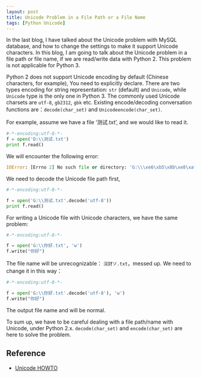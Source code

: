 ```yaml
---
layout: post
title: Unicode Problem in a File Path or a File Name
tags: [Python Unicode]
---
```


In the last blog, I have talked about the Unicode problem with MySQL database, and how to change the settings to make it support Unicode characters. In this blog, I am going to talk about the Unicode problem in a file path or file name, if we are read/write data with Python 2. This problem is not applicable for Python 3.

Python 2 does not support Unicode encoding by default (Chinese characters, for example), You need to explicitly declare. There are two types encoding for string representation: `str` (default) and `Unicode`, while `Unicode` type is the only one in Python 3. The commonly used Unicode charsets are `utf-8`, `gb2312`, `gbk` etc. Existing encode/decoding conversation functions are：`decode(char_set)` and `Unicodeencode(char_set)`.

For example, assume we have a file ‘测试.txt’, and we would like to read it.

```python
#-*-encoding:utf-8-*-
f = open('D:\\测试.txt')
print f.read()
```

We will encounter the following error:

```python
IOError: [Errno 2] No such file or directory: 'G:\\\xe6\xb5\x8b\xe8\xaf\x95.txt'
```

We need to decode the Unicode file path first,

```python
#-*-encoding:utf-8-*-

f = open('G:\\测试.txt'.decode('utf-8'))
print f.read()
```

For writing a Unicode file with Unicode characters, we have the same problem:

```python
#-*-encoding:utf-8-*-

f = open('G:\\你好.txt', 'w')
f.write("你好")
```

The file name will be unrecognizable： `浣犲ソ.txt`，messed up. We need to change it in this way：

```python
#-*-encoding:utf-8-*-

f = open('G:\\你好.txt'.decode('utf-8'), 'w')
f.write("你好")
```

The output file name and will be normal.

To sum up, we have to be careful dealing with a file path/name with Unicode, under Python 2.x. `decode(char_set)` and `encode(char_set)` are here to solve the problem.

## Reference

- [Unicode HOWTO](https://docs.python.org/2/howto/unicode.html)
